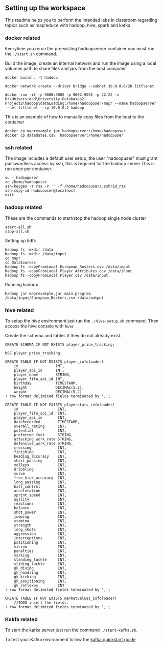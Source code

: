 ## Setting up the workspace
This readme helps you to perform the intended labs in classroom regarding topics such as mapreduce with hadoop, hive, spark and kafka.

### docker related  

Everytime you rerun the preexisting hadoopserver container you must run the `./start.sh` command.

Build the image, create an internal network and run the image using a local volumen
path to share files and jars from the host computer
```
docker build . -t hadoop

docker network create --driver bridge --subnet 10.0.0.0/28 littlenet

docker run -it -p 9000:9000 -p 9092:9092 -p 22:22 -v D:\Universidad\University-Databases2-Project2\hadoop\dataLoading:/home/hadoopuser/mapr --name hadoopserver --net littlenet --ip 10.0.0.2 hadoop
```

This is an example of how to manually copy files from the host to the container 
```
docker cp maprexample.jar hadoopserver:/home/hadoopuser
docker cp datadates.csv  hadoopserver:/home/hadoopuser
```

### ssh related
The image includes a default user setup, the user "hadoopuser" must grant passwordless access by ssh, this is required for the hadoop server
This is run once per container.
```
su - hadoopuser
cd /home/hadoopuser
ssh-keygen -t rsa -P '' -f /home/hadoopuser/.ssh/id_rsa
ssh-copy-id hadoopuser@localhost
exit
```

### hadoop related
These are the commands to start/stop the hadoop single node cluster 
```
start-all.sh
stop-all.sh
```
Setting up hdfs
```
hadoop fs -mkdir /data
hadoop fs -mkdir /data/input
cd mapr
cd DataSources
hadoop fs -copyFromLocal European_Rosters.csv /data/input
hadoop fs -copyFromLocal Player_Attributes.csv /data/input
hadoop fs -copyFromLocal Player.csv /data/input
```

Running hadoop
```
hadoop jar maprexample.jar main.program /data/input/European_Rosters.csv /data/output
```

### hive related
To setup the hive environment just run the `./hive-setup.sh` command.
Then access the hive console with `hive`

Create the schema and tables if they do not already exist.
```
CREATE SCHEMA IF NOT EXISTS player_price_tracking;

USE player_price_tracking;

CREATE TABLE IF NOT EXISTS player_infoloader(
    id                 INT,
    player_api_id      INT,
    player_name        STRING,
    player_fifa_api_id INT,
    birthday           TIMESTAMP,
    height             DECIMAL(5,2),
    weight             DECIMAL(5,2)
) row format delimited fields terminated by ',';

CREATE TABLE IF NOT EXISTS playerstats_infoloader(
    id                  INT,
    player_fifa_api_id  INT,
    player_api_id       INT,
    dateRecorded        TIMESTAMP,
    overall_rating      INT,
    potential           INT,           
    preferred_foot      STRING,      
    attacking_work_rate STRING, 
    defensive_work_rate STRING,
    crossing            INT,
    finishing           INT,
    heading_accuracy    INT,
    short_passing       INT,
    volleys             INT,
    dribbling           INT,
    curve               INT,
    free_kick_accuracy  INT,
    long_passing        INT,
    ball_control        INT,
    acceleration        INT,
    sprint_speed        INT,
    agility             INT,
    reactions           INT,
    balance             INT,
    shot_power          INT,
    jumping             INT,
    stamina             INT,
    strength            INT,
    long_shots          INT,
    aggression          INT,
    interceptions       INT,
    positioning         INT,
    vision              INT,
    penalties           INT,
    marking             INT,
    standing_tackle     INT,
    sliding_tackle      INT,
    gk_diving           INT,
    gk_handling         INT,
    gk_kicking          INT,
    gk_positioning      INT,
    gk_reflexes         INT
) row format delimited fields terminated by ',';

CREATE TABLE IF NOT EXISTS marketvalues_infoloader(
    //TODO insert the fields.
) row format delimited fields terminated by ',';

```

### Kakfa related
To start the kafka server just run the command `./start-kafka.sh`.

To test your Kafka environment follow the [kafka quickstart guide](https://kafka.apache.org/quickstart) 

